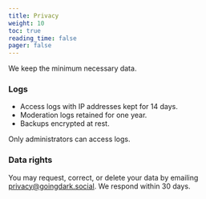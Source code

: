 ```yaml
---
title: Privacy
weight: 10
toc: true
reading_time: false
pager: false
---
```


We keep the minimum necessary data.

### Logs

- Access logs with IP addresses kept for 14 days.
- Moderation logs retained for one year.
- Backups encrypted at rest.

Only administrators can access logs.

### Data rights

You may request, correct, or delete your data by emailing privacy@goingdark.social. We respond within 30 days.

